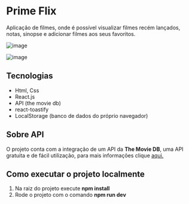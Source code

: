 # Prime Flix

Aplicação de filmes, onde é possível visualizar filmes recém lançados, notas, sinopse e adicionar filmes aos seus favoritos.

![image](https://github.com/jeffersonf-alves/prime-flix/assets/61715554/3a1485b2-18f5-4bbb-a3df-eda727af6459)

![image](https://github.com/jeffersonf-alves/prime-flix/assets/61715554/a2fcaa29-7fd1-4d27-96ff-62e842f6c3c2)

## Tecnologias

 - Html, Css
 - React.js
 - API (the movie db)
 - react-toastify
 - LocalStorage (banco de dados do próprio navegador)

## Sobre API
O projeto conta com a integração de um API da **The Movie DB**, uma API gratuita e de fácil utilização, para mais informações clique [aqui.](https://www.themoviedb.org/)

## Como executar o projeto localmente

 1. Na raiz do projeto execute **npm install**
 2. Rode o projeto com o comando **npm run dev**

